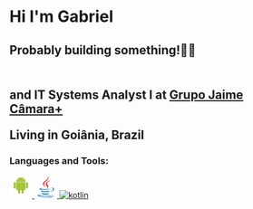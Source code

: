 
<h1>Hi I'm Gabriel</h1>
<h2>Probably building something!🧑‍💻<h2/>
<br> and IT Systems Analyst I at 
<a href="http://brazil.mom-gmr.org/en/owners/companies/detail/company/company/show/grupo-jaime-camara/" rel="nofollow">Grupo Jaime Câmara+</a>
<p>Living in Goiânia, Brazil</p>


<h3 align="left">Languages and Tools:</h3>
<p align="left"> <a href="https://developer.android.com" target="_blank" rel="noreferrer"> <img src="https://raw.githubusercontent.com/devicons/devicon/master/icons/android/android-original-wordmark.svg" alt="android" width="40" height="40"/> </a> <a href="https://www.java.com" target="_blank" rel="noreferrer"> <img src="https://raw.githubusercontent.com/devicons/devicon/master/icons/java/java-original.svg" alt="java" width="40" height="40"/> </a> <a href="https://kotlinlang.org" target="_blank" rel="noreferrer"> <img src="https://www.vectorlogo.zone/logos/kotlinlang/kotlinlang-icon.svg" alt="kotlin" width="40" height="40"/> </a> </p>
